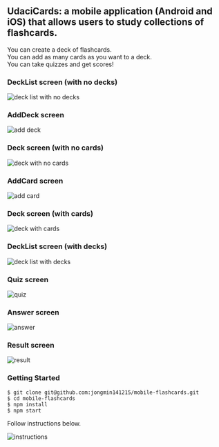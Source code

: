 ## UdaciCards: a mobile application (Android and iOS) that allows users to study collections of flashcards.

You can create a deck of flashcards.  
You can add as many cards as you want to a deck.  
You can take quizzes and get scores!  


### DeckList screen (with no decks)
![deck list with no decks](/public/deckListWithNoDecks.png)

### AddDeck screen
![add deck](/public/images/addDeck.png)

### Deck screen (with no cards)
![deck with no cards](/public/images/deckWithNoCards.png)

### AddCard screen
![add card](/public/images/addCard.png)

### Deck screen (with cards)
![deck with cards](/public/images/deckWithCards.png)

### DeckList screen (with decks)
![deck list with decks](/public/images/deckListWithDecks.png)

### Quiz screen
![quiz](/public/images/quiz.png)

### Answer screen
![answer](/public/images/answer.png)

### Result screen
![result](/public/images/results.png)

### Getting Started

```
$ git clone git@github.com:jongmin141215/mobile-flashcards.git
$ cd mobile-flashcards
$ npm install
$ npm start
```
Follow instructions below.

![instructions](/public/images/instructions.png)
